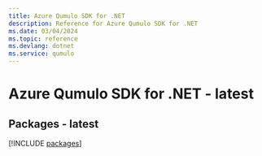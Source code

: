 ```yaml
---
title: Azure Qumulo SDK for .NET
description: Reference for Azure Qumulo SDK for .NET
ms.date: 03/04/2024
ms.topic: reference
ms.devlang: dotnet
ms.service: qumulo
---
```

# Azure Qumulo SDK for .NET - latest
## Packages - latest
[!INCLUDE [packages](qumulo-index.md)]